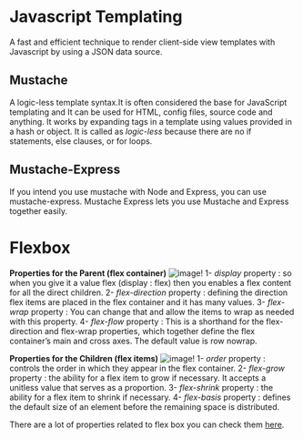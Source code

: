 # Javascript Templating
A fast and efficient technique to render client-side view templates with Javascript by using a JSON data source.
## Mustache
A logic-less template syntax.It is often considered the base for JavaScript templating and It can be used for HTML, config files, source code and anything. It works by expanding tags in a template using values provided in a hash or object. It is called as *logic-less* because there are no if statements, else clauses, or for loops.
## Mustache-Express
If you intend you use mustache with Node and Express, you can use mustache-express. Mustache Express lets you use Mustache and Express together easily.

# Flexbox
**Properties for the Parent (flex container)**
![image!](https://css-tricks.com/wp-content/uploads/2018/10/01-container.svg)
1- *display* property : so when you give it a value flex (display : flex) then you enables a flex content for all the direct children.
2- *flex-direction* property : defining the direction flex items are placed in the flex container and it has many values.
3- *flex-wrap* property : You can change that and allow the items to wrap as needed with this property.
4- *flex-flow* property : This is a shorthand for the flex-direction and flex-wrap properties, which together define the flex container’s main and cross axes. The default value is row nowrap.

**Properties for the Children (flex items)**
![image!](https://css-tricks.com/wp-content/uploads/2018/10/02-items.svg)
1- *order* property : controls the order in which they appear in the flex container.
2- *flex-grow* property : the ability for a flex item to grow if necessary. It accepts a unitless value that serves as a proportion.
3- *flex-shrink* property : the ability for a flex item to shrink if necessary.
4- *flex-basis* property : defines the default size of an element before the remaining space is distributed.


There are a lot of properties related to flex box you can check them [here](https://css-tricks.com/snippets/css/a-guide-to-flexbox/).